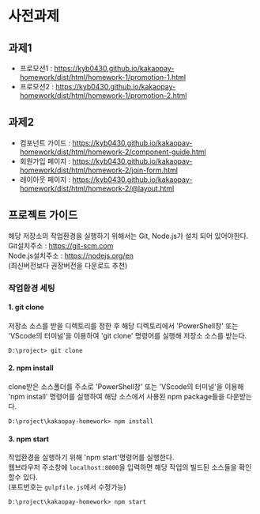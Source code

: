 
# 사전과제

## 과제1
- 프로모션1 : https://kyb0430.github.io/kakaopay-homework/dist/html/homework-1/promotion-1.html
- 프로모션2 : https://kyb0430.github.io/kakaopay-homework/dist/html/homework-1/promotion-2.html


## 과제2
- 컴포넌트 가이드 : https://kyb0430.github.io/kakaopay-homework/dist/html/homework-2/component-guide.html
- 회원가입 페이지 : https://kyb0430.github.io/kakaopay-homework/dist/html/homework-2/join-form.html
- 레이아웃 페이지 : https://kyb0430.github.io/kakaopay-homework/dist/html/homework-2/@layout.html

## 프로젝트 가이드

해당 저장소의 작업환경을 실행하기 위해서는 Git, Node.js가 설치 되어 있어야한다.  
Git설치주소 : https://git-scm.com  
Node.js설치주소 : https://nodejs.org/en  
(최신버전보다 권장버전을 다운로드 추천)  

### 작업환경 세팅

#### 1. git clone
저장소 소스를 받을 디렉토리를 정한 후 해당 디렉토리에서 'PowerShell창' 또는 'VScode의 터미널'을 이용하여 'git clone' 명령어를 실행해 저장소 소스를 받는다.
```
D:\project> git clone
```

#### 2. npm install
clone받은 소스폴더를 주소로 'PowerShell창' 또는 'VScode의 터미널'을 이용해 'npm install' 명령어를 실행하여 해당 소스에서 사용된 npm package들을 다운받는다.
```
D:\project\kakaopay-homework> npm install
```

#### 3. npm start
작업환경을 실행하기 위해 'npm start'명령어를 실행한다.  
웹브라우저 주소창에 `localhost:8000`을 입력하면 해당 작업의 빌드된 소스들을 확인할수 있다.  
(포트번호는 `gulpfile.js`에서 수정가능)
```
D:\project\kakaopay-homework> npm start
```
